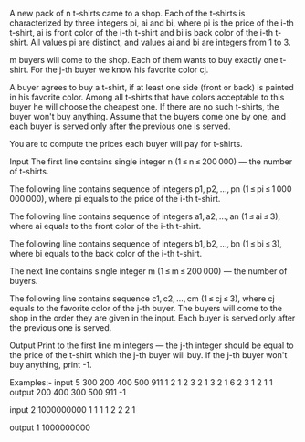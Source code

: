 A new pack of n t-shirts came to a shop. Each of the t-shirts is characterized by three integers pi, ai and bi, where pi is the price of the i-th t-shirt, ai is front color of the i-th t-shirt and bi is back color of the i-th t-shirt. All values pi are distinct, and values ai and bi are integers from 1 to 3.

m buyers will come to the shop. Each of them wants to buy exactly one t-shirt. For the j-th buyer we know his favorite color cj.

A buyer agrees to buy a t-shirt, if at least one side (front or back) is painted in his favorite color. Among all t-shirts that have colors acceptable to this buyer he will choose the cheapest one. If there are no such t-shirts, the buyer won't buy anything. Assume that the buyers come one by one, and each buyer is served only after the previous one is served.

You are to compute the prices each buyer will pay for t-shirts.

Input
The first line contains single integer n (1 ≤ n ≤ 200 000) — the number of t-shirts.

The following line contains sequence of integers p1, p2, ..., pn (1 ≤ pi ≤ 1 000 000 000), where pi equals to the price of the i-th t-shirt.

The following line contains sequence of integers a1, a2, ..., an (1 ≤ ai ≤ 3), where ai equals to the front color of the i-th t-shirt.

The following line contains sequence of integers b1, b2, ..., bn (1 ≤ bi ≤ 3), where bi equals to the back color of the i-th t-shirt.

The next line contains single integer m (1 ≤ m ≤ 200 000) — the number of buyers.

The following line contains sequence c1, c2, ..., cm (1 ≤ cj ≤ 3), where cj equals to the favorite color of the j-th buyer. The buyers will come to the shop in the order they are given in the input. Each buyer is served only after the previous one is served.

Output
Print to the first line m integers — the j-th integer should be equal to the price of the t-shirt which the j-th buyer will buy. If the j-th buyer won't buy anything, print -1.


Examples:-
input
5
300 200 400 500 911
1 2 1 2 3
2 1 3 2 1
6
2 3 1 2 1 1
output
200 400 300 500 911 -1

input
2
1000000000 1
1 1
1 2
2
2 1

output
1 1000000000 
